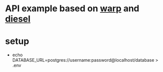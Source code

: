 # API example based on [warp] and [diesel]

# setup
- echo DATABASE_URL=postgres://username:password@localhost/database > .env

<!-- links -->
[warp]: https://github.com/seanmonstar/warp
[diesel]: https://github.com/diesel-rs/diesel